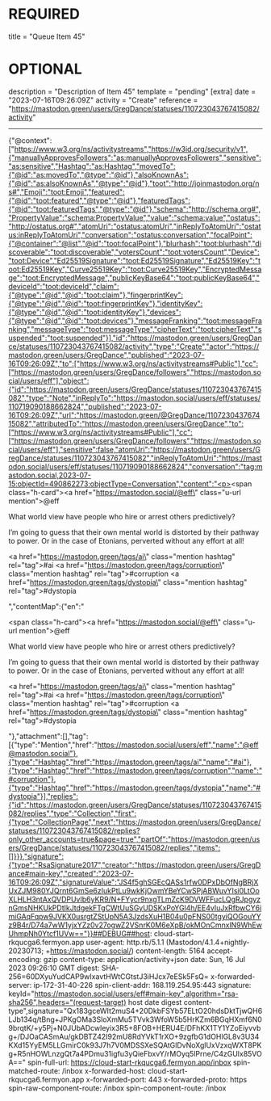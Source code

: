 
# REQUIRED
title = "Queue Item 45"
# OPTIONAL
description = "Description of Item 45"
template = "pending"
[extra]
date = "2023-07-16T09:26:09Z"
activity = "Create"
reference = "https://mastodon.green/users/GregDance/statuses/110723043767415082/activity"

---
{"@context":["https://www.w3.org/ns/activitystreams","https://w3id.org/security/v1",{"manuallyApprovesFollowers":"as:manuallyApprovesFollowers","sensitive":"as:sensitive","Hashtag":"as:Hashtag","movedTo":{"@id":"as:movedTo","@type":"@id"},"alsoKnownAs":{"@id":"as:alsoKnownAs","@type":"@id"},"toot":"http://joinmastodon.org/ns#","Emoji":"toot:Emoji","featured":{"@id":"toot:featured","@type":"@id"},"featuredTags":{"@id":"toot:featuredTags","@type":"@id"},"schema":"http://schema.org#","PropertyValue":"schema:PropertyValue","value":"schema:value","ostatus":"http://ostatus.org#","atomUri":"ostatus:atomUri","inReplyToAtomUri":"ostatus:inReplyToAtomUri","conversation":"ostatus:conversation","focalPoint":{"@container":"@list","@id":"toot:focalPoint"},"blurhash":"toot:blurhash","discoverable":"toot:discoverable","votersCount":"toot:votersCount","Device":"toot:Device","Ed25519Signature":"toot:Ed25519Signature","Ed25519Key":"toot:Ed25519Key","Curve25519Key":"toot:Curve25519Key","EncryptedMessage":"toot:EncryptedMessage","publicKeyBase64":"toot:publicKeyBase64","deviceId":"toot:deviceId","claim":{"@type":"@id","@id":"toot:claim"},"fingerprintKey":{"@type":"@id","@id":"toot:fingerprintKey"},"identityKey":{"@type":"@id","@id":"toot:identityKey"},"devices":{"@type":"@id","@id":"toot:devices"},"messageFranking":"toot:messageFranking","messageType":"toot:messageType","cipherText":"toot:cipherText","suspended":"toot:suspended"}],"id":"https://mastodon.green/users/GregDance/statuses/110723043767415082/activity","type":"Create","actor":"https://mastodon.green/users/GregDance","published":"2023-07-16T09:26:09Z","to":["https://www.w3.org/ns/activitystreams#Public"],"cc":["https://mastodon.green/users/GregDance/followers","https://mastodon.social/users/eff"],"object":{"id":"https://mastodon.green/users/GregDance/statuses/110723043767415082","type":"Note","inReplyTo":"https://mastodon.social/users/eff/statuses/110719090188662824","published":"2023-07-16T09:26:09Z","url":"https://mastodon.green/@GregDance/110723043767415082","attributedTo":"https://mastodon.green/users/GregDance","to":["https://www.w3.org/ns/activitystreams#Public"],"cc":["https://mastodon.green/users/GregDance/followers","https://mastodon.social/users/eff"],"sensitive":false,"atomUri":"https://mastodon.green/users/GregDance/statuses/110723043767415082","inReplyToAtomUri":"https://mastodon.social/users/eff/statuses/110719090188662824","conversation":"tag:mastodon.social,2023-07-15:objectId=490862273:objectType=Conversation","content":"<p><span class=\"h-card\"><a href=\"https://mastodon.social/@eff\" class=\"u-url mention\">@<span>eff</span></a></span> </p><p>What world view have people who hire or arrest others predictively?</p><p>I’m going to guess that their own mental world is distorted by their pathway to power. Or in the case of Etonians, perverted without any effort at all!</p><p><a href=\"https://mastodon.green/tags/ai\" class=\"mention hashtag\" rel=\"tag\">#<span>ai</span></a> <a href=\"https://mastodon.green/tags/corruption\" class=\"mention hashtag\" rel=\"tag\">#<span>corruption</span></a> <a href=\"https://mastodon.green/tags/dystopia\" class=\"mention hashtag\" rel=\"tag\">#<span>dystopia</span></a></p>","contentMap":{"en":"<p><span class=\"h-card\"><a href=\"https://mastodon.social/@eff\" class=\"u-url mention\">@<span>eff</span></a></span> </p><p>What world view have people who hire or arrest others predictively?</p><p>I’m going to guess that their own mental world is distorted by their pathway to power. Or in the case of Etonians, perverted without any effort at all!</p><p><a href=\"https://mastodon.green/tags/ai\" class=\"mention hashtag\" rel=\"tag\">#<span>ai</span></a> <a href=\"https://mastodon.green/tags/corruption\" class=\"mention hashtag\" rel=\"tag\">#<span>corruption</span></a> <a href=\"https://mastodon.green/tags/dystopia\" class=\"mention hashtag\" rel=\"tag\">#<span>dystopia</span></a></p>"},"attachment":[],"tag":[{"type":"Mention","href":"https://mastodon.social/users/eff","name":"@eff@mastodon.social"},{"type":"Hashtag","href":"https://mastodon.green/tags/ai","name":"#ai"},{"type":"Hashtag","href":"https://mastodon.green/tags/corruption","name":"#corruption"},{"type":"Hashtag","href":"https://mastodon.green/tags/dystopia","name":"#dystopia"}],"replies":{"id":"https://mastodon.green/users/GregDance/statuses/110723043767415082/replies","type":"Collection","first":{"type":"CollectionPage","next":"https://mastodon.green/users/GregDance/statuses/110723043767415082/replies?only_other_accounts=true&page=true","partOf":"https://mastodon.green/users/GregDance/statuses/110723043767415082/replies","items":[]}}},"signature":{"type":"RsaSignature2017","creator":"https://mastodon.green/users/GregDance#main-key","created":"2023-07-16T09:26:09Z","signatureValue":"JS4f5ghSGEcQASs1rfw0DPxDbOfNgBRjXUxZJM980YJQrnt6GmSe6zIukPtLu9wkKjOwmYBeYCwSPjABWuvYIsi0LtOoXLHLH3ntAxQVDPUvIb6yKR9/N+FYycr9nxgTLmZcK9DVWFFucLQgRJpgyznGmsNHKUkPDtIkJtdgekFTgCWtUuSGyUDSKxPoYGl4h/EE4vIuJxRfbwCY6imiGAqFqpw9JVKX0usrgtZStUpN5A3JzdsXuH1B04u0pFNS00tgyiQOGouYYz9B4r/D74a7wW1yjxYZz0v27ogwZ2VSnrK0M6eXpB/okMOnCmnxlN9WhEwUhmpNh0Ytcf1UVw=="}}##DEBUG##host: cloud-start-rkqucga6.fermyon.app
user-agent: http.rb/5.1.1 (Mastodon/4.1.4+nightly-20230713; +https://mastodon.social/)
content-length: 5164
accept-encoding: gzip
content-type: application/activity+json
date: Sun, 16 Jul 2023 09:26:10 GMT
digest: SHA-256=60DXyuYudCAP9wIxavtHWtCGtstJ3iHJcx7eESk5FsQ=
x-forwarded-server: ip-172-31-40-226
spin-client-addr: 168.119.254.95:443
signature: keyId="https://mastodon.social/users/eff#main-key",algorithm="rsa-sha256",headers="(request-target) host date digest content-type",signature="Qx183gceWIt2muS4+20DkbFSYb57ELtO20hdsDktTjwQH6LJb134q/tBng+JPKgOMa3SloXmMu5TVvk3WfoW5b5HrKZm6BGqHXmf6N09brqtK/+y5Pj+N0JUbADcwleyix3R5+8FOB+HERU4E/DFhKX1TY1YZoEiyvvbg+/DJOaCASmAu/gkDBTZ42I92mU8RdYVkT1rXO+9zgfbG1dOHlGL8v3U34KXd15YyEM5LLGmirC0k93J7h7V0MDSSXeSQAtGlDvNoXglUxVzxqWXT8PKg+R5nHOWLnzgQt7a4PDmu31igfu3yQieFbxvY/rMOyq5lPrne/C4zGUlx85VOA=="
spin-full-url: https://cloud-start-rkqucga6.fermyon.app/inbox
spin-matched-route: /inbox
x-forwarded-host: cloud-start-rkqucga6.fermyon.app
x-forwarded-port: 443
x-forwarded-proto: https
spin-raw-component-route: /inbox
spin-component-route: /inbox

